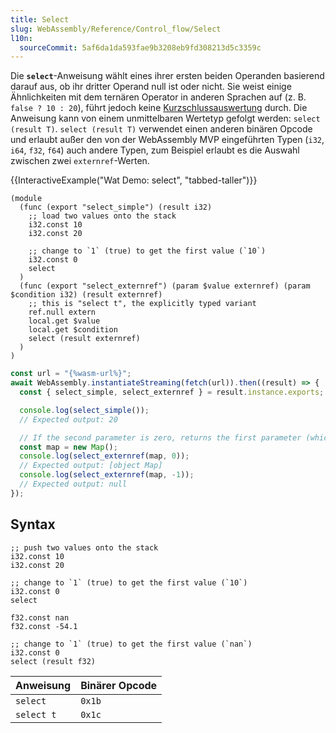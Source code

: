 ```yaml
---
title: Select
slug: WebAssembly/Reference/Control_flow/Select
l10n:
  sourceCommit: 5af6da1da593fae9b3208eb9fd308213d5c3359c
---
```


Die **`select`**-Anweisung wählt eines ihrer ersten beiden Operanden basierend darauf aus, ob ihr dritter Operand null ist oder nicht. Sie weist einige Ähnlichkeiten mit dem ternären Operator in anderen Sprachen auf (z. B. `false ? 10 : 20`), führt jedoch keine [Kurzschlussauswertung](https://en.wikipedia.org/wiki/Short-circuit_evaluation) durch. Die Anweisung kann von einem unmittelbaren Wertetyp gefolgt werden: `select (result T)`. `select (result T)` verwendet einen anderen binären Opcode und erlaubt außer den von der WebAssembly MVP eingeführten Typen (`i32`, `i64`, `f32`, `f64`) auch andere Typen, zum Beispiel erlaubt es die Auswahl zwischen zwei `externref`-Werten.

{{InteractiveExample("Wat Demo: select", "tabbed-taller")}}

```wat interactive-example
(module
  (func (export "select_simple") (result i32)
    ;; load two values onto the stack
    i32.const 10
    i32.const 20

    ;; change to `1` (true) to get the first value (`10`)
    i32.const 0
    select
  )
  (func (export "select_externref") (param $value externref) (param $condition i32) (result externref)
    ;; this is "select t", the explicitly typed variant
    ref.null extern
    local.get $value
    local.get $condition
    select (result externref)
  )
)
```

```js interactive-example
const url = "{%wasm-url%}";
await WebAssembly.instantiateStreaming(fetch(url)).then((result) => {
  const { select_simple, select_externref } = result.instance.exports;

  console.log(select_simple());
  // Expected output: 20

  // If the second parameter is zero, returns the first parameter (which may be an arbitrary JS value)
  const map = new Map();
  console.log(select_externref(map, 0));
  // Expected output: [object Map]
  console.log(select_externref(map, -1));
  // Expected output: null
});
```

## Syntax

```wasm
;; push two values onto the stack
i32.const 10
i32.const 20

;; change to `1` (true) to get the first value (`10`)
i32.const 0
select
```

```plain
f32.const nan
f32.const -54.1

;; change to `1` (true) to get the first value (`nan`)
i32.const 0
select (result f32)
```

| Anweisung  | Binärer Opcode |
| ---------- | -------------- |
| `select`   | `0x1b`         |
| `select t` | `0x1c`         |
